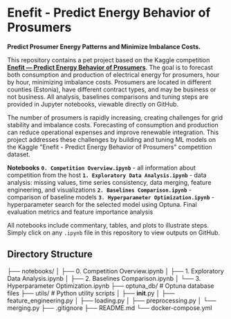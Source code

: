 # Enefit - Predict Energy Behavior of Prosumers
**Predict Prosumer Energy Patterns and Minimize Imbalance Costs.**

This repository contains a pet project based on the Kaggle competition **[Enefit — Predict Energy Behavior of Prosumers](https://www.kaggle.com/competitions/predict-energy-behavior-of-prosumers)**. The goal is to forecast both consumption and production of electrical energy for prosumers, hour by hour, minimizing imbalance costs. Prosumers are located in different counties (Estonia), have different contract types, and may be business or not business. All analysis, baselines comparisons and tuning steps are provided in Jupyter notebooks, viewable directly on GitHub.

The number of prosumers is rapidly increasing, creating challenges for grid stability and imbalance costs. Forecasting of consumption and production can reduce operational expenses and improve renewable integration. This project addresses these challenges by building and tuning ML models on the Kaggle "Enefit - Predict Energy Behavior of Prosumers" competition dataset.

**Notebooks**
**`0. Competition Overview.ipynb`** - all information about competition from the host
**`1. Exploratory Data Analysis.ipynb`** - data analysis: missing values, time series consistency, data merging, feature engineering, and visualizations
**`2. Baselines Comparison.ipynb`** - comparison of baseline models
**`3. Hyperparameter Optimization.ipynb`** - hyperparameter search for the selected model using Optuna. Final evaluation metrics and feature importance analysis

All notebooks include commentary, tables, and plots to illustrate steps. Simply click on any `.ipynb` file in this repository to view outputs on GitHub.

## Directory Structure
├── notebooks/
│ ├── 0. Competition Overview.ipynb
│ ├── 1. Exploratory Data Analysis.ipynb
│ ├── 2. Baselines Comparison.ipynb
│ └── 3. Hyperparameter Optimization.ipynb
├── optuna_db/ # Optuna database files
├── utils/ # Python utility scripts
│ ├── __init__.py
│ ├── feature_engineering.py
│ ├── loading.py
│ ├── preprocessing.py
│ └── merging.py
├── .gitignore
├── README.md
└── docker-compose.yml